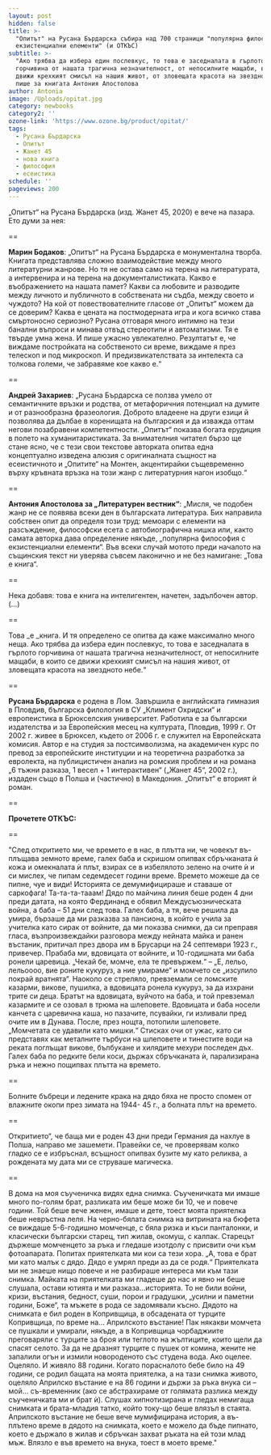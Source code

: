 ```yaml
---
layout: post
hidden: false
title: >-
  "Опитът" на Русана Бърдарска събира над 700 страници "популярна философия с
  екзистенциални елементи" (и ОТКЪС)
subtitle: >-
  "Ако трябва да избера един послевкус, то това е заседналата в гърлото
  горчивина от нашата трагична незначителност, от непосилните мащаби, в които се
  движи крехкият смисъл на нашия живот, от зловещата красота на звездното небе“,
  пише за книгата Антония Апостолова
author: Antonia
image: /Uploads/opitat.jpg
category: newbooks
category2: ''
ozone-link: 'https://www.ozone.bg/product/opitat/'
tags:
  - Русана Бърдарска
  - Опитът
  - Жанет 45
  - нова книга
  - философия
  - есеистика
schedule: ''
pageviews: 200
---
```

„Опитът“ на Русана Бърдарска (изд. Жанет 45, 2020) е вече на пазара. Ето думи за нея:

\==

**Марин Бодаков**: „Опитът“ на Русана Бърдарска е монументална творба. Книгата представлява сложно взаимодействие между много литературни жанрове. Но тя не остава само на терена на литературата, а интервенира и на терена на документалистиката. Какво е въображението на нашата памет? Какви са любовите и разводите между личното и публичното в собствената ни съдба, между своето и чуждото? На кой от повествователните гласове от „Опитът“ можем да се доверим? Каква е цената на постмодерната игра и кога всичко става смъртоносно сериозно? Русана отговаря много интимно на тези банални въпроси и минава отвъд стереотипи и автоматизми. Тя е твърде умна жена. И пише ужасно увлекателно. Резултатът е, че виждаме постройката на собственото си време, виждаме я през телескоп и под микроскоп. И предизвикателствата за интелекта са толкова големи, че забравяме кое какво е.“

\==

**Андрей Захариев**: „Русана Бърдарска се ползва умело от семантичните връзки и родства, от метафоричния потенциал на думите и от разнообразна фразеология. Доброто владеене на други езици й позволява да дълбае в коренищата на българския и да изважда оттам  негови позабравени компетентности. „Опитът“ показва богата ерудиция в полето на хуманитаристиката. За внимателния читател бързо ще стане ясно, че с тези свои текстове авторката опитва една концептуално изведена алюзия с оригиналната същност на есеистичното и „Опитите“ на Монтен, акцентирайки същевременно върху кръвната връзка на този жанр с литературния нагон изобщо.“

\== 

**Антония Апостолова за „Литературен вестник“**: „Мисля, че подобен жанр не се появява всеки ден в българската литература. Бих направила собствен опит да определя този труд: мемоари с елементи на разсъждение, философски есета с автобиографична нишка или, както самата авторка дава определение някъде, „популярна философия с екзистенциални елементи“. Във всеки случай мотото преди началото на същинския текст ни уверява съвсем лаконично и не без намигане: „Това е книга“. 

\==

Нека добавя: това е книга на интелигентен, начетен, задълбочен автор. (…)

\==

Това _е _книга. И тя определено се опитва да каже максимално много неща. Ако трябва да избера един послевкус, то това е заседналата в гърлото горчивина от нашата трагична незначителност, от непосилните мащаби, в които се движи крехкият смисъл на нашия живот, от зловещата красота на звездното небе.“

\==

**Русана Бърдарска** е родена в Лом. Завършила е английската гимназия в Пловдив, българска филология в СУ „Климент Охридски“ и европеистика в Брюкселския университет. Работила е за български издателства и за Европейския месец на културата, Пловдив, 1999 г. От 2002 г. живее в Брюксел, където от 2006 г. е служител на Европейската комисия. Автор е на студия за постсимволизма, на академичен курс по превод за европейските институции и на теоретична разработка за евролекта, на публицистичен анализ на ромския проблем и на романа „6 тъжни разказа, 1 весел + 1 интерактивен“ („Жанет 45“, 2002 г.), издаден също в Полша и (частично) в Македония. „Опитът“ е вторият ѝ роман.

\==

**Прочетете ОТКЪС:**

\==

 "След откритието ми, че времето е в нас, в плътта ни, че човекът въ-плъщава земното време, галех баба и скришом опипвах сбръчканата ѝ кожа и омекналата ѝ плът, взирах се в избелялото зелено на очите ѝ и си мислех, че пипам седемдесет години време. Времето можеше да се пипне, чуе и види! Историята се демумифицираше и ставаше от саркофага! Та-та-та-тааам! Дядо по майчина линия беше роден 4 дни преди датата, на която Фердинанд е обявил Междусъюзническата война, а баба – 51 дни след това. Галех баба, а тя, вече решила да умира, бързаше да ми разказва за пансиона, в който е учила за учителка като сирак от войните, да ми показва снимки, да си преправя гласа, възпроизвеждайки разговора между нейната майка и ранен въстаник, притичал през двора им в Брусарци на 24 септември 1923 г., привечер. Прабаба ми, вдовицата от войните, и 10-годишната ми баба ронели царевица. „Чекай бе, момче, ела те превържем.“ – „Е, лельо, лельоооо, вие роните кукуруз, а ние умираме“ и момчето се „изсулило покрай вратнята“. Наоколо се стреляло, превземали се ломските казарми, викове, пушилка, а вдовицата ронела кукуруз, за да изхрани трите си деца. Братът на вдовицата, вуйчото на баба, и той превземал казармите и се озовал в трюма на шлеповете. Вдовицата и баба носели канчета с царевична каша, но пазачите, псувайки, ги изливали пред очите им в Дунава. После, през нощта, потопили шлеповете. „Момчетата се удавили като мишки.“ Стисках очи от ужас, като си представях как металните търбуси на шлеповете и тинестите води на реката поглъщат викове, бълбукане и хилядите мехури последен дъх. Галех баба по редките бели коси, държах сбръчканата ѝ, парализирана ръка и нежно пощипвах плътта на времето.

\==

Болните бъбреци и ледените крака на дядо бяха не просто спомен от влажните окопи през зимата на 1944- 45 г., а болната плът на времето.

\==

Откритието“, че баща ми е роден 43 дни преди Германия да нахлуе в Полша, направо ме зашемети. Правейки се, че проверявам колко гладко се е избръснал, всъщност опипвах бузите му като реликва, а рождената му дата ми се струваше магическа.

\==

В дома на моя съученичка видях eдна снимка. Съученичката ми имаше много по-голям брат, разликата им беше може би 10, че и повече години. Той беше вече женен, имаше и дете, тоест моята приятелка беше невръстна леля. На черно-бялата снимка на витрината на бюфета се виждаше 5-6-годишно момченце, с бяла ризка и къси панталонки, и класически български старец, тип жилав, окомуш, с калпак. Старецът държеше момченцето за ръка и гледаше изотдолу с присвити очи към фотоапарата. Попитах приятелката ми кои са тези хора. „А, това е брат ми като малък с дядо. Дядо е умрял преди аз да се родя.“ Приятелката ми не знаеше нищо повече и не разбираше интереса ми към тази снимка. Майката на приятелката ми гладеше до нас и явно ни беше слушала, остави ютията и ми разказа...историята. То не били войни, кризи, въстания, бедност, суши, порои и градушки, „усилни и паметни години, Боже“, та мъжете в рода се задомявали късно. Дядото на снимката е бил роден в Копривщица, в обсадената от турците Копривщица, по време на... Априлското въстание! Пак някакви момчета се пушкали и умирали, някъде, а в Копривщица чорбаджиите преговаряли с турците за броя или теглото на жълтиците, които щели да спасят селото. За да не дразнят турците с пушек от комина, жените не запалили огън и измили новороденото със студена вода. Ако оцелее. Оцеляло. И живяло 88 години. Когато порасналото бебе било на 49 години, се родил бащата на моята приятелка, а на тази снимка живото, оцеляло Априлско въстание е на 86 години и държи за ръка внука си – мой... съ-временник (ако се абстрахираме от голямата разлика между съученичката ми и брат ѝ). Слушах хипнотизирана и гледах немигаща снимката и брата-младия татко, който току-що беше влязъл в стаята. Априлското въстание не беше вече мумифицирана история, а въ-плътено време в дядото на снимката, което е можело да бъде пипнато, което е държало в жилав и сбръчкан захват ръката на ей този млад мъж. Влязло е във времето на внука, тоест в моето време."
